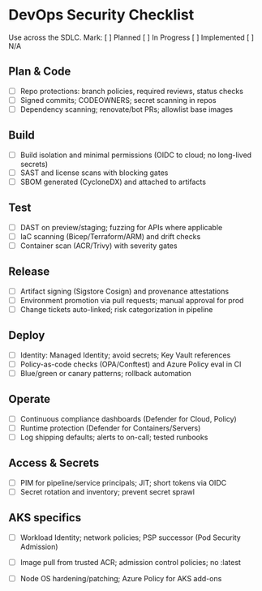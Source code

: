 # DevOps Security Checklist

Use across the SDLC. Mark: [ ] Planned [ ] In Progress [ ] Implemented [ ] N/A

## Plan & Code
- [ ] Repo protections: branch policies, required reviews, status checks
- [ ] Signed commits; CODEOWNERS; secret scanning in repos
- [ ] Dependency scanning; renovate/bot PRs; allowlist base images

## Build
- [ ] Build isolation and minimal permissions (OIDC to cloud; no long-lived secrets)
- [ ] SAST and license scans with blocking gates
- [ ] SBOM generated (CycloneDX) and attached to artifacts

## Test
- [ ] DAST on preview/staging; fuzzing for APIs where applicable
- [ ] IaC scanning (Bicep/Terraform/ARM) and drift checks
- [ ] Container scan (ACR/Trivy) with severity gates

## Release
- [ ] Artifact signing (Sigstore Cosign) and provenance attestations
- [ ] Environment promotion via pull requests; manual approval for prod
- [ ] Change tickets auto-linked; risk categorization in pipeline

## Deploy
- [ ] Identity: Managed Identity; avoid secrets; Key Vault references
- [ ] Policy-as-code checks (OPA/Conftest) and Azure Policy eval in CI
- [ ] Blue/green or canary patterns; rollback automation

## Operate
- [ ] Continuous compliance dashboards (Defender for Cloud, Policy)
- [ ] Runtime protection (Defender for Containers/Servers)
- [ ] Log shipping defaults; alerts to on-call; tested runbooks

## Access & Secrets
- [ ] PIM for pipeline/service principals; JIT; short tokens via OIDC
- [ ] Secret rotation and inventory; prevent secret sprawl

## AKS specifics
- [ ] Workload Identity; network policies; PSP successor (Pod Security Admission)
- [ ] Image pull from trusted ACR; admission control policies; no :latest
- [ ] Node OS hardening/patching; Azure Policy for AKS add-ons

